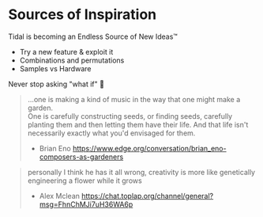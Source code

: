 # Sources of Inspiration

Tidal is becoming an Endless Source of New Ideas™

- Try a new feature & exploit it
- Combinations and permutations
- Samples vs Hardware

Never stop asking "what if" 🤔

> ...one is making a kind of music in the way that one might make a garden.  
> One is carefully constructing seeds, or finding seeds, carefully 
> planting them and then letting them have their life.  And that 
> life isn't necessarily exactly what you'd envisaged for them. 
>
> - Brian Eno
> https://www.edge.org/conversation/brian_eno-composers-as-gardeners


> personally I think he has it all wrong, creativity is more like 
> genetically engineering a flower while it grows
>
> - Alex Mclean
> https://chat.toplap.org/channel/general?msg=FhnChMJi7uH36WA6p
